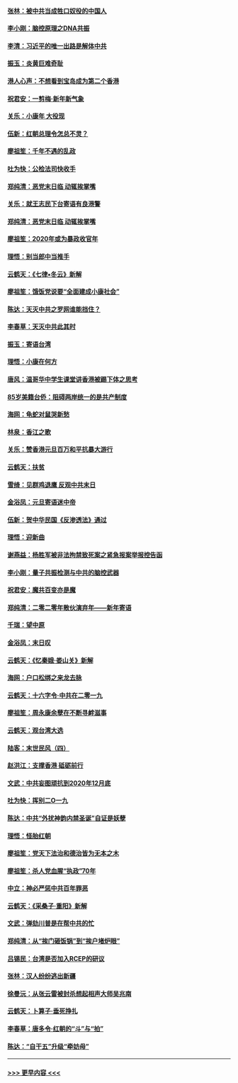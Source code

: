 #### [张林：被中共当成牲口奴役的中国人](../pages/nsc993/n11782397.md?t=01102311) 
#### [李小刚：脑控原理之DNA共振](../pages/nsc993/n11780962.md?t=01102311) 
#### [李清：习近平的唯一出路是解体中共](../pages/nsc993/n11780866.md?t=01102311) 
#### [振玉：炎黄巨难奇耻](../pages/nsc993/n11779632.md?t=01102311) 
#### [港人心声：不想看到宝岛成为第二个香港](../pages/nsc993/n11778817.md?t=01102311) 
#### [祝君安：一剪梅‧新年新气象](../pages/nsc993/n11776340.md?t=01102311) 
#### [关乐：小康年 大役现](../pages/nsc993/n11774213.md?t=01102311) 
#### [伍新：红朝总理令怎总不灵？](../pages/nsc993/n11770813.md?t=01102311) 
#### [廖祖笙：千年不遇的乱政](../pages/nsc993/n11770373.md?t=01102311) 
#### [吐为快：公检法司快收手](../pages/nsc993/n11770359.md?t=01102311) 
#### [郑纯清：恶党末日临 动辄挨掌嘴](../pages/nsc993/n11769912.md?t=01102311) 
#### [关乐：就王志民下台寄语有良港警](../pages/nsc993/n11769903.md?t=01102311) 
#### [郑纯清：恶党末日临 动辄挨掌嘴](../pages/nsc993/n11769356.md?t=01102311) 
#### [廖祖笙：2020年或为暴政收官年](../pages/nsc993/n11768216.md?t=01102311) 
#### [理悟：别当郎中当推手](../pages/nsc993/n11768243.md?t=01102311) 
#### [云鹤天：《七律▪冬云》新解](../pages/nsc993/n11768204.md?t=01102311) 
#### [廖祖笙：饿饭党说要“全面建成小康社会”](../pages/nsc993/n11767482.md?t=01102311) 
#### [陈达：天灭中共之罗网谁能挡住？](../pages/nsc993/n11767465.md?t=01102311) 
#### [李春草：天灭中共此其时](../pages/nsc993/n11767452.md?t=01102311) 
#### [振玉：寄语台湾](../pages/nsc993/n11767432.md?t=01102311) 
#### [理悟：小康在何方](../pages/nsc993/n11767394.md?t=01102311) 
#### [唐风：温哥华中学生课堂讲香港被踢下体之思考](../pages/nsc993/n11766848.md?t=01102311) 
#### [85岁美籍台侨：阻碍两岸统一的是共产制度](../pages/nsc993/n11765043.md?t=01102311) 
#### [海网：龟蛇对鼠哭新愁](../pages/nsc993/n11764895.md?t=01102311) 
#### [林泉：香江之歌](../pages/nsc993/n11764415.md?t=01102311) 
#### [关乐：赞香港元旦百万和平抗暴大游行](../pages/nsc993/n11764382.md?t=01102311) 
#### [云鹤天：扶贫](../pages/nsc993/n11764245.md?t=01102311) 
#### [雪绮：见群鸡退鹰  反观中共末日](../pages/nsc993/n11762112.md?t=01102311) 
#### [金浴凤：元旦寄语迷中帝](../pages/nsc993/n11761788.md?t=01102311) 
#### [伍新：贺中华民国《反渗透法》通过](../pages/nsc993/n11761994.md?t=01102311) 
#### [理悟：迎新曲](../pages/nsc993/n11761152.md?t=01102311) 
#### [谢燕益：杨胜军被非法拘禁致死案之紧急报案举报控告函](../pages/nsc993/n11756134.md?t=01102311) 
#### [李小刚：量子共振检测与中共的脑控武器](../pages/nsc993/n11754518.md?t=01102311) 
#### [祝君安：魔共百变亦是魔](../pages/nsc993/n11754469.md?t=01102311) 
#### [郑纯清：二零二零年散伙演弃年——新年寄语](../pages/nsc993/n11754195.md?t=01102311) 
#### [千瑞：望中原](../pages/nsc993/n11754159.md?t=01102311) 
#### [金浴凤：末日叹](../pages/nsc993/n11752359.md?t=01102311) 
#### [云鹤天：《忆秦娥‧娄山关》新解](../pages/nsc993/n11752348.md?t=01102311) 
#### [海网：户口松绑之来龙去脉](../pages/nsc993/n11752328.md?t=01102311) 
#### [云鹤天：十六字令‧中共在二零一九](../pages/nsc993/n11752305.md?t=01102311) 
#### [廖祖笙：周永康余孽在不断寻衅滋事](../pages/nsc993/n11751013.md?t=01102311) 
#### [云鹤天：观台湾大选](../pages/nsc993/n11751007.md?t=01102311) 
#### [陆客：末世民风（四）](../pages/nsc993/n11749203.md?t=01102311) 
#### [赵洪江：支撑香港 砥砺前行](../pages/nsc993/n11748482.md?t=01102311) 
#### [文武：中共妄图顽抗到2020年12月底](../pages/nsc993/n11748446.md?t=01102311) 
#### [吐为快：挥别二O一九](../pages/nsc993/n11748411.md?t=01102311) 
#### [陈达：中共“外扰神韵内禁圣诞”自证是妖孽](../pages/nsc993/n11748226.md?t=01102311) 
#### [理悟：怪胎红朝](../pages/nsc993/n11748206.md?t=01102311) 
#### [廖祖笙：党天下法治和德治皆为无本之木](../pages/nsc993/n11748135.md?t=01102311) 
#### [廖祖笙：杀人党血腥“执政”70年](../pages/nsc993/n11745144.md?t=01102311) 
#### [中立：神必严惩中共百年罪恶](../pages/nsc993/n11744970.md?t=01102311) 
#### [云鹤天：《采桑子‧重阳》新解](../pages/nsc993/n11744948.md?t=01102311) 
#### [文武：弹劾川普是在帮中共的忙](../pages/nsc993/n11744758.md?t=01102311) 
#### [郑纯清：从“挨门砸饭锅”到“挨户堵炉眼”](../pages/nsc993/n11744745.md?t=01102311) 
#### [吕锡民：台湾是否加入RCEP的研议](../pages/nsc993/n11744701.md?t=01102311) 
#### [张林：汉人纷纷逃出新疆](../pages/nsc993/n11743530.md?t=01102311) 
#### [徐曼沅：从张云雷被封杀想起相声大师吴兆南](../pages/nsc993/n11741816.md?t=01102311) 
#### [云鹤天：卜算子‧垂死挣扎](../pages/nsc993/n11739956.md?t=01102311) 
#### [李春草：唐多令‧红朝的“斗”与“拍”](../pages/nsc993/n11739830.md?t=01102311) 
#### [陈达：“自干五”升级“牵妨母”](../pages/nsc993/n11739724.md?t=01102311) 

----
#### [ >>> 更早内容 <<< ](../indexes/nsc993-earlier.md)
